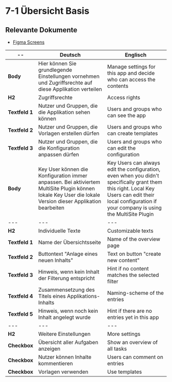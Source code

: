 # 7-1 Übersicht Basis

## Relevante Dokumente

* [Figma Screens](https://www.figma.com/file/ObpEGoczbPSUsnoH7aPFLbdy/Workflow-Generator-Screens?node-id=93%3A712)

-- | Deutsch | Englisch
---|---|---
**Body** | Hier können Sie grundlegende Einstellungen vornehmen und Zugriffsrechte auf diese Applikation verteilen | Manage settings for this app and decide who can access the contents
**H2** | Zugriffsrechte | Access rights
**Textfeld 1** | Nutzer und Gruppen, die die Applikation sehen können | Users and groups who can see the app
**Textfeld 2** | Nutzer und Gruppen, die Vorlagen erstellen dürfen | Users and groups who can create templates
**Textfeld 3** | Nutzer und Gruppen, die die Konfiguration anpassen dürfen | Users and groups who can edit the configuration
**Body** | Key User können die Konfiguration immer anpassen. Bei aktiviertem MultiSite Plugin können lokale Key User die lokale Version dieser Applikation bearbeiten | Key Users can always edit the configuration, even when you didn't specifically grant them this right. Local Key Users can edit their local configuration if your company is using the MultiSite Plugin
--- | --- | ---
**H2** | Individuelle Texte | Customizable texts
**Textfeld 1** | Name der Übersichtsseite | Name of the overview page
**Textfeld 2** | Buttontext "Anlage eines neuen Inhalts" | Text on button "create new content"
**Textfeld 3** | Hinweis, wenn kein Inhalt der Filterung entspricht | Hint if no content matches the selected filter
**Textfeld 4** | Zusammensetzung des Titels eines Applikations-Inhalts | Naming-scheme of the entries
**Textfeld 5** | Hinweis, wenn noch kein Inhalt angelegt wurde | Hint if there are no entries yet in this app
--- | --- | ---
**H2** | Weitere Einstellungen | More settings
**Checkbox** | Übersicht aller Aufgaben anzeigen | Show an overview of all tasks
**Checkbox** | Nutzer können Inhalte kommentieren | Users can comment on entries
**Checkbox** | Vorlagen verwenden | Use templates